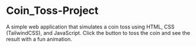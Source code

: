 # Coin_Toss-Project
A simple web application that simulates a coin toss using HTML, CSS (TailwindCSS), and JavaScript. Click the button to toss the coin and see the result with a fun animation.
